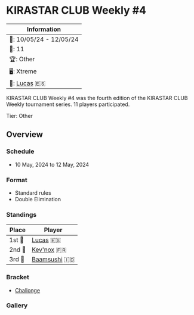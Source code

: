 # KIRASTAR CLUB Weekly #4

|Information|
|-|
|:calendar:: 10/05/24 - 12/05/24|
|:busts_in_silhouette:: 11|
|:trophy:: Other|
|:desktop_computer:: Xtreme|
|:1st_place_medal:: [Lucas](../../players/spanish/lucas.md) :es:|

KIRASTAR CLUB Weekly #4 was the fourth edition of the KIRASTAR CLUB Weekly tournament series. 11 players participated.

Tier: Other

## Overview

### Schedule
- 10 May, 2024 to 12 May, 2024

### Format
- Standard rules
- Double Elimination

### Standings

|Place|Player|
|-|-|
|1st :1st_place_medal:|[Lucas](../../players/spanish/lucas.md) :es:|
|2nd :2nd_place_medal:|[Kev'nox](../../players/french/kevnox.md) :fr:|
|3rd :3rd_place_medal:|[Baamsushi](../../players/indonesian/baamsushi.md) :indonesia:|

### Bracket
- [Challonge](https://challonge.com/cdo7ffj3)

### Gallery